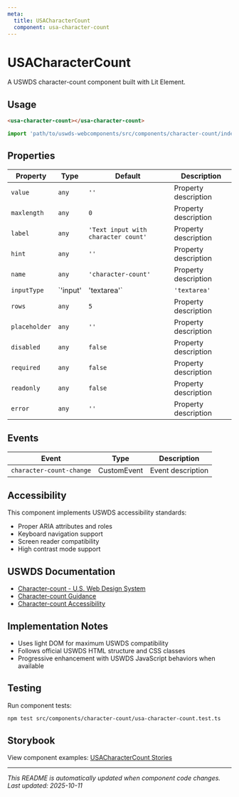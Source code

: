 ```yaml
---
meta:
  title: USACharacterCount
  component: usa-character-count
---
```


# USACharacterCount

A USWDS character-count component built with Lit Element.

## Usage

```html
<usa-character-count></usa-character-count>
```

```javascript
import 'path/to/uswds-webcomponents/src/components/character-count/index.js';
```

## Properties

| Property | Type | Default | Description |
|----------|------|---------|-------------|
| `value` | `any` | `''` | Property description |
| `maxlength` | `any` | `0` | Property description |
| `label` | `any` | `'Text input with character count'` | Property description |
| `hint` | `any` | `''` | Property description |
| `name` | `any` | `'character-count'` | Property description |
| `inputType` | `'input' | 'textarea'` | `'textarea'` | Property description |
| `rows` | `any` | `5` | Property description |
| `placeholder` | `any` | `''` | Property description |
| `disabled` | `any` | `false` | Property description |
| `required` | `any` | `false` | Property description |
| `readonly` | `any` | `false` | Property description |
| `error` | `any` | `''` | Property description |

## Events

| Event | Type | Description |
|-------|------|-------------|
| `character-count-change` | CustomEvent | Event description |

## Accessibility

This component implements USWDS accessibility standards:

- Proper ARIA attributes and roles
- Keyboard navigation support
- Screen reader compatibility
- High contrast mode support

## USWDS Documentation

- [Character-count - U.S. Web Design System](https://designsystem.digital.gov/components/character-count/)
- [Character-count Guidance](https://designsystem.digital.gov/components/character-count/#guidance)
- [Character-count Accessibility](https://designsystem.digital.gov/components/character-count/#accessibility)

## Implementation Notes

- Uses light DOM for maximum USWDS compatibility
- Follows official USWDS HTML structure and CSS classes
- Progressive enhancement with USWDS JavaScript behaviors when available

## Testing

Run component tests:

```bash
npm test src/components/character-count/usa-character-count.test.ts
```

## Storybook

View component examples: [USACharacterCount Stories](http://localhost:6006/?path=/story/components-character-count)

---

_This README is automatically updated when component code changes._
_Last updated: 2025-10-11_
